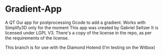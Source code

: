 # Gradient-App
A QT Gui app for postprocessing Gcode to add a gradient. Works with Simplify3D only for the moment
This app was created by Gabriel Seltzer
It is licensed under LGPL V3. There's a copy of the license in the repo, as per the requirements of the license.

This branch is for use with the Diamond Hotend (I'm testing on the Witbox)

